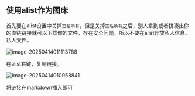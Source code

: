 ## 使用alist作为图床

首先要在alist设置中关掉`签名所有`，但是关掉`签名所有`之后，别人拿到或者拼凑出你的直链链接就可以下载你的文件，存在安全问题，所以不要在alist存放私人信息、私人文件。

![image-20250414011113788](https://alist.lyphahaha.top/d/onedrive/alist-for-guest/images_bed/使用alist作为图床.assets/image-20250414011113788.png)



在alist右键，复制链接。

![image-20250414010958841](https://alist.lyphahaha.top/d/onedrive/alist-for-guest/images_bed/使用alist作为图床.assets/image-20250414010958841.png)

将链接在markdown插入即可
